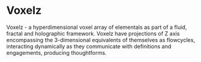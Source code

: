 # Voxelz 

Voxelz - a hyperdimensional voxel array of elementals as part of a fluid, fractal and holographic framework. Voxelz have projections of Z axis encompassing the 3-dimensional equivalents of themselves as flowcycles, interacting dynamically as they communicate with definitions and engagements, producing thoughtforms.
